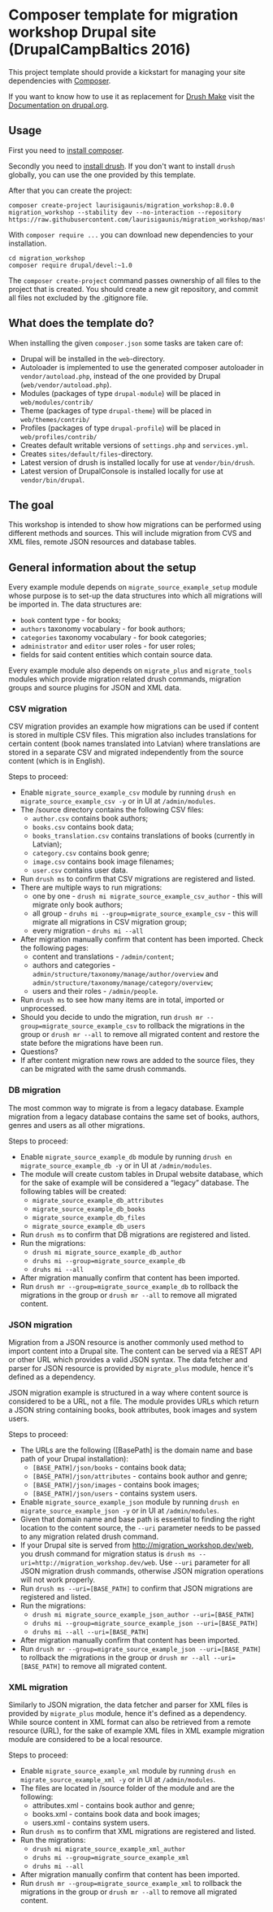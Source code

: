 # Composer template for migration workshop Drupal site (DrupalCampBaltics 2016)

This project template should provide a kickstart for managing your site
dependencies with [Composer](https://getcomposer.org/).

If you want to know how to use it as replacement for
[Drush Make](https://github.com/drush-ops/drush/blob/master/docs/make.md) visit
the [Documentation on drupal.org](https://www.drupal.org/node/2471553).

## Usage

First you need to [install composer](https://getcomposer.org/doc/00-intro.md#installation-linux-unix-osx).

Secondly you need to [install drush](http://docs.drush.org/en/master/install/). If you don't want to install `drush` globally, you can use the one provided by this template. 

After that you can create the project:

```
composer create-project laurisigaunis/migration_workshop:8.0.0 migration_workshop --stability dev --no-interaction --repository https://raw.githubusercontent.com/laurisigaunis/migration_workshop/master/packages.json
```

With `composer require ...` you can download new dependencies to your 
installation.

```
cd migration_workshop
composer require drupal/devel:~1.0
```

The `composer create-project` command passes ownership of all files to the 
project that is created. You should create a new git repository, and commit 
all files not excluded by the .gitignore file.

## What does the template do?

When installing the given `composer.json` some tasks are taken care of:

* Drupal will be installed in the `web`-directory.
* Autoloader is implemented to use the generated composer autoloader in `vendor/autoload.php`,
  instead of the one provided by Drupal (`web/vendor/autoload.php`).
* Modules (packages of type `drupal-module`) will be placed in `web/modules/contrib/`
* Theme (packages of type `drupal-theme`) will be placed in `web/themes/contrib/`
* Profiles (packages of type `drupal-profile`) will be placed in `web/profiles/contrib/`
* Creates default writable versions of `settings.php` and `services.yml`.
* Creates `sites/default/files`-directory.
* Latest version of drush is installed locally for use at `vendor/bin/drush`.
* Latest version of DrupalConsole is installed locally for use at `vendor/bin/drupal`.

## The goal

This workshop is intended to show how migrations can be performed using different methods and sources. This will include migration from CVS and XML files, remote JSON resources and database tables.

## General information about the setup

Every example module depends on `migrate_source_example_setup` module whose purpose is to set-up the data structures into which all migrations will be imported in. The data structures are:
  * `book` content type - for books;
  * `authors` taxonomy vocabulary - for book authors;
  * `categories` taxonomy vocabulary - for book categories;
  * `administrator` and `editor` user roles - for user roles;
  * fields for said content entities which contain source data.

Every example module also depends on `migrate_plus` and `migrate_tools` modules which provide migration related drush commands, migration groups and source plugins for JSON and XML data.

### CSV migration

CSV migration provides an example how migrations can be used if content is stored in multiple CSV files. This migration also includes translations for certain content (book names translated into Latvian) where translations are stored in a separate CSV and migrated independently from the source content (which is in English).

Steps to proceed:

* Enable `migrate_source_example_csv` module by running `drush en migrate_source_example_csv -y` or in UI at `/admin/modules`.
* The /source directory contains the following CSV files:
  * `author.csv` contains book authors;
  * `books.csv` contains book data;
  * `books_translation.csv` contains translations of books (currently in Latvian);
  * `category.csv` contains book genre;
  * `image.csv` contains book image filenames;
  * `user.csv` contains user data.
* Run `drush ms` to confirm that CSV migrations are registered and listed.
* There are multiple ways to run migrations:
  * one by one - `drush mi migrate_source_example_csv_author` - this will migrate only book authors;
  * all group - `druhs mi --group=migrate_source_example_csv` - this will migrate all migrations in CSV migration group; 
  * every migration - `druhs mi --all`
* After migration manually confirm that content has been imported. Check the following pages:
  * content and translations - `/admin/content`;
  * authors and categories - `admin/structure/taxonomy/manage/author/overview` and `admin/structure/taxonomy/manage/category/overview`;
  * users and their roles - `/admin/people`.
* Run `drush ms` to see how many items are in total, imported or unprocessed.
* Should you decide to undo the migration, run `drush mr --group=migrate_source_example_csv` to rollback the migrations in the group or `drush mr --all` to remove all migrated content and restore the state before the migrations have been run.
* Questions?
* If after content migration new rows are added to the source files, they can be migrated with the same drush commands.

### DB migration

The most common way to migrate is from a legacy database. Example migration from a legacy database contains the same set of books, authors, genres and users as all other migrations.

Steps to proceed:

* Enable `migrate_source_example_db` module by running `drush en migrate_source_example_db -y` or in UI at `/admin/modules`.
* The module will create custom tables in Drupal website database, which for the sake of example will be considered a “legacy” database. The following tables will be created:
  * `migrate_source_example_db_attributes`
  * `migrate_source_example_db_books`
  * `migrate_source_example_db_files`
  * `migrate_source_example_db_users`
* Run `drush ms` to confirm that DB migrations are registered and listed.
* Run the migrations:
  * `drush mi migrate_source_example_db_author`
  * `druhs mi --group=migrate_source_example_db`
  * `druhs mi --all`
* After migration manually confirm that content has been imported.
* Run `drush mr --group=migrate_source_example_db` to rollback the migrations in the group or `drush mr --all` to remove all migrated content.

### JSON migration

Migration from a JSON resource is another commonly used method to import content into a Drupal site. The content can be served via a REST API or other URL which provides a valid JSON syntax. The data fetcher and parser for JSON resource is provided by `migrate_plus` module, hence it's defined as a dependency.

JSON migration example is structured in a way where content source is considered to be a URL, not a file. The module provides URLs which return a JSON string containing books, book attributes, book images and system users.

Steps to proceed:

* The URLs are the following ([BasePath] is the domain name and base path of your Drupal installation):
  * `[BASE_PATH]/json/books` - contains book data;
  * `[BASE_PATH]/json/attributes` - contains book author and genre;
  * `[BASE_PATH]/json/images` - contains book images;
  * `[BASE_PATH]/json/users` - contains system users.
* Enable `migrate_source_example_json` module by running `drush en migrate_source_example_json -y` or in UI at `/admin/modules`.
* Given that domain name and base path is essential to finding the right location to the content source, the `--uri` parameter needs to be passed to any migration related drush command.
* If your Drupal site is served from http://migration_workshop.dev/web, you drush command for migration status is `drush ms --uri=http://migration_workshop.dev/web`. Use `--uri` parameter for all JSON migration drush commands, otherwise JSON migration operations will not work properly.
* Run `drush ms --uri=[BASE_PATH]` to confirm that JSON migrations are registered and listed.
* Run the migrations:
  * `drush mi migrate_source_example_json_author --uri=[BASE_PATH]`
  * `druhs mi --group=migrate_source_example_json --uri=[BASE_PATH]`
  * `druhs mi --all --uri=[BASE_PATH]`
* After migration manually confirm that content has been imported.
* Run `drush mr --group=migrate_source_example_json --uri=[BASE_PATH]` to rollback the migrations in the group or `drush mr --all --uri=[BASE_PATH]` to remove all migrated content.

### XML migration

Similarly to JSON migration, the data fetcher and parser for XML files is provided by `migrate_plus` module, hence it's defined as a dependency. While source content in XML format can also be retrieved from a remote resource (URL), for the sake of example XML files in XML example migration module are considered to be a local resource.

Steps to proceed:

* Enable `migrate_source_example_xml` module by running `drush en migrate_source_example_xml -y` or in UI at `/admin/modules`.
* The files are located in /source folder of the module and are the following:
  * attributes.xml - contains book author and genre;
  * books.xml - contains book data and book images;
  * users.xml - contains system users.
* Run `drush ms` to confirm that XML migrations are registered and listed.
* Run the migrations:
  * `drush mi migrate_source_example_xml_author`
  * `druhs mi --group=migrate_source_example_xml`
  * `druhs mi --all`
* After migration manually confirm that content has been imported.
* Run `drush mr --group=migrate_source_example_xml` to rollback the migrations in the group or `drush mr --all` to remove all migrated content.




